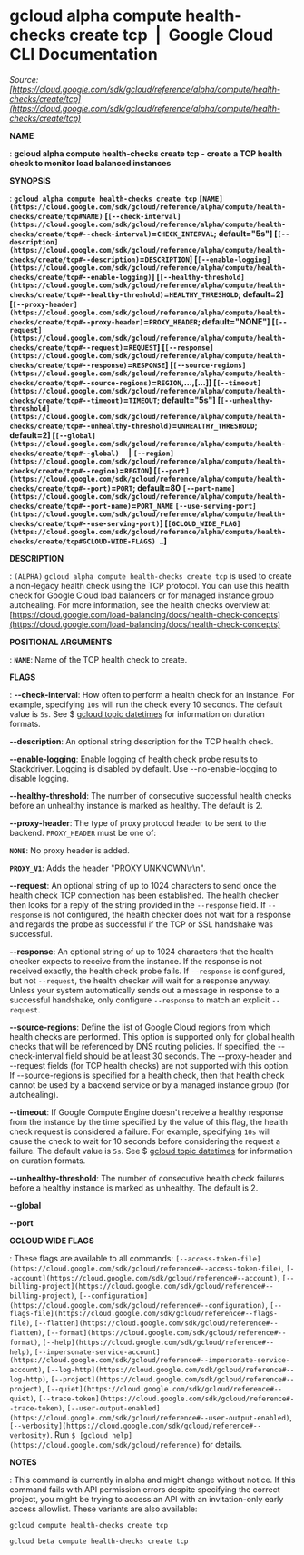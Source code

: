 # gcloud alpha compute health-checks create tcp  |  Google Cloud CLI Documentation

*Source: [https://cloud.google.com/sdk/gcloud/reference/alpha/compute/health-checks/create/tcp](https://cloud.google.com/sdk/gcloud/reference/alpha/compute/health-checks/create/tcp)*

**NAME**

: **gcloud alpha compute health-checks create tcp - create a TCP health check to monitor load balanced instances**

**SYNOPSIS**

: **`gcloud alpha compute health-checks create tcp` `[NAME](https://cloud.google.com/sdk/gcloud/reference/alpha/compute/health-checks/create/tcp#NAME)` [`[--check-interval](https://cloud.google.com/sdk/gcloud/reference/alpha/compute/health-checks/create/tcp#--check-interval)`=`CHECK_INTERVAL`; default="5s"] [`[--description](https://cloud.google.com/sdk/gcloud/reference/alpha/compute/health-checks/create/tcp#--description)`=`DESCRIPTION`] [`[--enable-logging](https://cloud.google.com/sdk/gcloud/reference/alpha/compute/health-checks/create/tcp#--enable-logging)`] [`[--healthy-threshold](https://cloud.google.com/sdk/gcloud/reference/alpha/compute/health-checks/create/tcp#--healthy-threshold)`=`HEALTHY_THRESHOLD`; default=2] [`[--proxy-header](https://cloud.google.com/sdk/gcloud/reference/alpha/compute/health-checks/create/tcp#--proxy-header)`=`PROXY_HEADER`; default="NONE"] [`[--request](https://cloud.google.com/sdk/gcloud/reference/alpha/compute/health-checks/create/tcp#--request)`=`REQUEST`] [`[--response](https://cloud.google.com/sdk/gcloud/reference/alpha/compute/health-checks/create/tcp#--response)`=`RESPONSE`] [`[--source-regions](https://cloud.google.com/sdk/gcloud/reference/alpha/compute/health-checks/create/tcp#--source-regions)`=`REGION`,…,[…]] [`[--timeout](https://cloud.google.com/sdk/gcloud/reference/alpha/compute/health-checks/create/tcp#--timeout)`=`TIMEOUT`; default="5s"] [`[--unhealthy-threshold](https://cloud.google.com/sdk/gcloud/reference/alpha/compute/health-checks/create/tcp#--unhealthy-threshold)`=`UNHEALTHY_THRESHOLD`; default=2] [`[--global](https://cloud.google.com/sdk/gcloud/reference/alpha/compute/health-checks/create/tcp#--global)`     | `[--region](https://cloud.google.com/sdk/gcloud/reference/alpha/compute/health-checks/create/tcp#--region)`=`REGION`] [`[--port](https://cloud.google.com/sdk/gcloud/reference/alpha/compute/health-checks/create/tcp#--port)`=`PORT`; default=80 `[--port-name](https://cloud.google.com/sdk/gcloud/reference/alpha/compute/health-checks/create/tcp#--port-name)`=`PORT_NAME` `[--use-serving-port](https://cloud.google.com/sdk/gcloud/reference/alpha/compute/health-checks/create/tcp#--use-serving-port)`] [`[GCLOUD_WIDE_FLAG](https://cloud.google.com/sdk/gcloud/reference/alpha/compute/health-checks/create/tcp#GCLOUD-WIDE-FLAGS) …`]**

**DESCRIPTION**

: `(ALPHA)` `gcloud alpha compute health-checks create tcp`
is used to create a non-legacy health check using the TCP protocol. You can use
this health check for Google Cloud load balancers or for managed instance group
autohealing. For more information, see the health checks overview at: [https://cloud.google.com/load-balancing/docs/health-check-concepts](https://cloud.google.com/load-balancing/docs/health-check-concepts)

**POSITIONAL ARGUMENTS**

: **`NAME`**:
Name of the TCP health check to create.

**FLAGS**

: **--check-interval**:
How often to perform a health check for an instance. For example, specifying
``10s`` will run the check every 10 seconds.
The default value is ``5s``. See $ [gcloud topic datetimes](https://cloud.google.com/sdk/gcloud/reference/topic/datetimes) for
information on duration formats.

**--description**:
An optional string description for the TCP health check.

**--enable-logging**:
Enable logging of health check probe results to Stackdriver. Logging is disabled
by default.
Use --no-enable-logging to disable logging.

**--healthy-threshold**:
The number of consecutive successful health checks before an unhealthy instance
is marked as healthy. The default is 2.

**--proxy-header**:
The type of proxy protocol header to be sent to the backend.
`PROXY_HEADER` must be one of:

**`NONE`**:
No proxy header is added.

**`PROXY_V1`**:
Adds the header "PROXY UNKNOWN\r\n".

**--request**:
An optional string of up to 1024 characters to send once the health check TCP
connection has been established. The health checker then looks for a reply of
the string provided in the `--response` field.
If `--response` is not configured, the health checker does not wait
for a response and regards the probe as successful if the TCP or SSL handshake
was successful.

**--response**:
An optional string of up to 1024 characters that the health checker expects to
receive from the instance. If the response is not received exactly, the health
check probe fails. If `--response` is configured, but not
`--request`, the health checker will wait for a response anyway.
Unless your system automatically sends out a message in response to a successful
handshake, only configure `--response` to match an explicit
`--request`.

**--source-regions**:
Define the list of Google Cloud regions from which health checks are performed.
This option is supported only for global health checks that will be referenced
by DNS routing policies. If specified, the --check-interval field should be at
least 30 seconds. The --proxy-header and --request fields (for TCP health
checks) are not supported with this option.
If --source-regions is specified for a health check, then that health check
cannot be used by a backend service or by a managed instance group (for
autohealing).

**--timeout**:
If Google Compute Engine doesn't receive a healthy response from the instance by
the time specified by the value of this flag, the health check request is
considered a failure. For example, specifying
``10s`` will cause the check to wait for 10
seconds before considering the request a failure. The default value is
``5s``. See $ [gcloud topic datetimes](https://cloud.google.com/sdk/gcloud/reference/topic/datetimes) for
information on duration formats.

**--unhealthy-threshold**:
The number of consecutive health check failures before a healthy instance is
marked as unhealthy. The default is 2.

**--global**

**--port**

**GCLOUD WIDE FLAGS**

: These flags are available to all commands: `[--access-token-file](https://cloud.google.com/sdk/gcloud/reference#--access-token-file)`,
`[--account](https://cloud.google.com/sdk/gcloud/reference#--account)`, `[--billing-project](https://cloud.google.com/sdk/gcloud/reference#--billing-project)`,
`[--configuration](https://cloud.google.com/sdk/gcloud/reference#--configuration)`,
`[--flags-file](https://cloud.google.com/sdk/gcloud/reference#--flags-file)`,
`[--flatten](https://cloud.google.com/sdk/gcloud/reference#--flatten)`, `[--format](https://cloud.google.com/sdk/gcloud/reference#--format)`, `[--help](https://cloud.google.com/sdk/gcloud/reference#--help)`, `[--impersonate-service-account](https://cloud.google.com/sdk/gcloud/reference#--impersonate-service-account)`,
`[--log-http](https://cloud.google.com/sdk/gcloud/reference#--log-http)`,
`[--project](https://cloud.google.com/sdk/gcloud/reference#--project)`, `[--quiet](https://cloud.google.com/sdk/gcloud/reference#--quiet)`, `[--trace-token](https://cloud.google.com/sdk/gcloud/reference#--trace-token)`, `[--user-output-enabled](https://cloud.google.com/sdk/gcloud/reference#--user-output-enabled)`,
`[--verbosity](https://cloud.google.com/sdk/gcloud/reference#--verbosity)`.
Run `$ [gcloud help](https://cloud.google.com/sdk/gcloud/reference)` for details.

**NOTES**

: This command is currently in alpha and might change without notice. If this
command fails with API permission errors despite specifying the correct project,
you might be trying to access an API with an invitation-only early access
allowlist. These variants are also available:

```
gcloud compute health-checks create tcp
```

```
gcloud beta compute health-checks create tcp
```